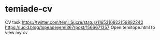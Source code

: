 # temiade-cv
CV task
https://twitter.com/temi_Sucre/status/1165316922159882240
https://lucid.blog/topeadeyemi367/post/1566671357
Open temitope.html to view my cv
